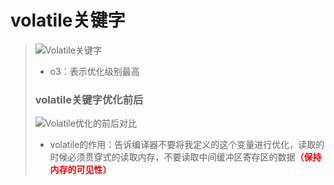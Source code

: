 # volatile关键字
> ![Volatile关键字](https://github.com/Lp700750/Blogs/assets/104414865/2e064643-23cf-484f-9f38-9375f2ad577b)
> - o3：表示优化级别最高
> ### volatile关键字优化前后
> ![Volatile优化的前后对比](https://github.com/Lp700750/Blogs/assets/104414865/bc84808f-fca6-4123-a034-f6a706320df4)
> - volatile的作用：告诉编译器不要将我定义的这个变量进行优化，读取的时候必须贯穿式的读取内存，不要读取中间缓冲区寄存区的数据<font color="red">**（保持内存的可见性）**</font>

